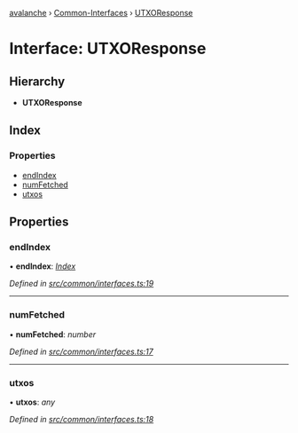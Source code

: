 [avalanche](../README.md) › [Common-Interfaces](../modules/common_interfaces.md) › [UTXOResponse](common_interfaces.utxoresponse.md)

# Interface: UTXOResponse

## Hierarchy

* **UTXOResponse**

## Index

### Properties

* [endIndex](common_interfaces.utxoresponse.md#endindex)
* [numFetched](common_interfaces.utxoresponse.md#numfetched)
* [utxos](common_interfaces.utxoresponse.md#utxos)

## Properties

###  endIndex

• **endIndex**: *[Index](common_interfaces.index.md)*

*Defined in [src/common/interfaces.ts:19](https://github.com/ava-labs/avalanchejs/blob/ae78dee/src/common/interfaces.ts#L19)*

___

###  numFetched

• **numFetched**: *number*

*Defined in [src/common/interfaces.ts:17](https://github.com/ava-labs/avalanchejs/blob/ae78dee/src/common/interfaces.ts#L17)*

___

###  utxos

• **utxos**: *any*

*Defined in [src/common/interfaces.ts:18](https://github.com/ava-labs/avalanchejs/blob/ae78dee/src/common/interfaces.ts#L18)*
